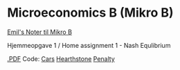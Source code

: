 # Microeconomics B (Mikro B)

[Emil's Noter til Mikro B](https://github.com/tdh424/CoputerscienceEconomics/blob/Microeconomics-B/Mikro_B.pdf)

Hjemmeopgave 1 / Home assignment 1 - Nash Equlibrium

[.PDF](https://github.com/tdh424/CoputerscienceEconomics/blob/Microeconomics-B/Hjemmeopgave_1.pdf)
 Code: [Cars](https://github.com/tdh424/CoputerscienceEconomics/blob/Microeconomics-B/cars.ipynb) [Hearthstone](https://github.com/tdh424/CoputerscienceEconomics/blob/Microeconomics-B/hearthstone.ipynb) [Penalty](https://github.com/tdh424/CoputerscienceEconomics/blob/Microeconomics-B/penalty.ipynb)
